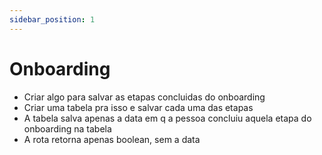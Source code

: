```yaml
---
sidebar_position: 1
---
```


# Onboarding

- Criar algo para salvar as etapas concluidas do onboarding
- Criar uma tabela pra isso e salvar cada uma das etapas
- A tabela salva apenas a data em q a pessoa concluiu aquela etapa do onboarding na tabela
- A rota retorna apenas boolean, sem a data

